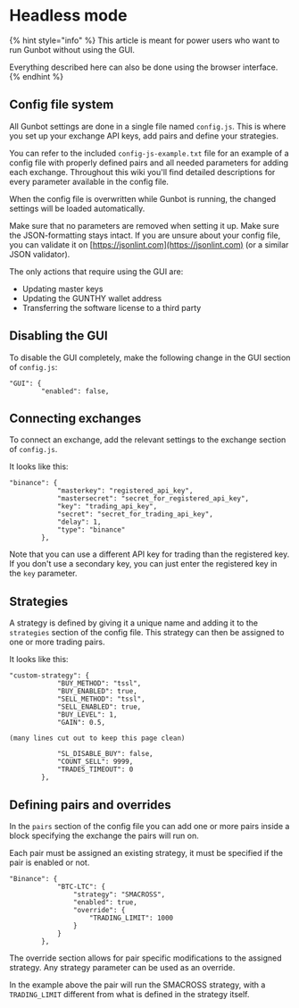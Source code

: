 # Headless mode

{% hint style="info" %}
This article is meant for power users who want to run Gunbot without using the GUI. 

Everything described here can also be done using the browser interface.
{% endhint %}

## Config file system

All Gunbot settings are done in a single file named `config.js`. This is where you set up your exchange API keys, add pairs and define your strategies. 

You can refer to the included `config-js-example.txt` file for an example of a config file with properly defined pairs and all needed parameters for adding each exchange. Throughout this wiki you'll find detailed descriptions for every parameter available in the config file.

When the config file is overwritten while Gunbot is running, the changed settings will be loaded automatically. 

Make sure that no parameters are removed when setting it up. Make sure the JSON-formatting stays intact. If you are unsure about your config file, you can validate it on [https://jsonlint.com](https://jsonlint.com) \(or a similar JSON validator\).

The only actions that require using the GUI are:

* Updating master keys
* Updating the GUNTHY wallet address
* Transferring the software license to a third party



## Disabling the GUI

To disable the GUI completely, make the following change in the GUI section of `config.js`:

```text
"GUI": {
        "enabled": false,
```



## Connecting exchanges

To connect an exchange, add the relevant settings to the exchange section of `config.js`. 

It looks like this:

```text
"binance": {
			"masterkey": "registered_api_key",
			"mastersecret": "secret_for_registered_api_key",
			"key": "trading_api_key",
			"secret": "secret_for_trading_api_key",
			"delay": 1,
			"type": "binance"
		},
```

Note that you can use a different API key for trading than the registered key. If you don't use a secondary key, you can just enter the registered key in the `key` parameter.



## Strategies

A strategy is defined by giving it a unique name and adding it to the `strategies` section of the config file. This strategy can then be assigned to one or more trading pairs.

It looks like this:

```text
"custom-strategy": {
            "BUY_METHOD": "tssl",
            "BUY_ENABLED": true,
            "SELL_METHOD": "tssl",
            "SELL_ENABLED": true,
            "BUY_LEVEL": 1,
            "GAIN": 0.5,
            
(many lines cut out to keep this page clean)

            "SL_DISABLE_BUY": false,
            "COUNT_SELL": 9999,
            "TRADES_TIMEOUT": 0
        },
```



## Defining pairs and overrides

In the `pairs` section of the config file you can add one or more pairs inside a block specifying the exchange the pairs will run on.

Each pair must be assigned an existing strategy, it must be specified if the pair is enabled or not.

```text
"Binance": {
            "BTC-LTC": {
                "strategy": "SMACROSS",
                "enabled": true,
                "override": {
                    "TRADING_LIMIT": 1000
                }
            }
        },
```

The override section allows for pair specific modifications to the assigned strategy. Any strategy parameter can be used as an override.

In the example above the pair will run the SMACROSS strategy, with a `TRADING_LIMIT` different from what is defined in the strategy itself. 







